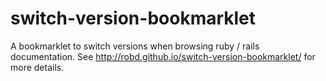 switch-version-bookmarklet
==========================

A bookmarklet to switch versions when browsing ruby / rails documentation. See http://robd.github.io/switch-version-bookmarklet/ for more details.
